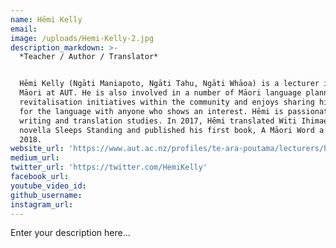```yaml
---
name: Hēmi Kelly
email:
image: /uploads/Hemi-Kelly-2.jpg
description_markdown: >-
  *Teacher / Author / Translator*


  Hēmi Kelly (Ngāti Maniapoto, Ngāti Tahu, Ngāti Whāoa) is a lecturer in te reo
  Māori at AUT. He is also involved in a number of Māori language planning and
  revitalisation initiatives within the community and enjoys sharing his love
  for the language with anyone who shows an interest. Hēmi is passionate about
  writing and translation studies. In 2017, Hēmi translated Witi Ihimaera’s
  novella Sleeps Standing and published his first book, A Māori Word a Day, in
  2018.
website_url: 'https://www.aut.ac.nz/profiles/te-ara-poutama/lecturers/hmi-kelly'
medium_url:
twitter_url: 'https://twitter.com/HemiKelly'
facebook_url:
youtube_video_id:
github_username:
instagram_url:
---
```


Enter your description here...
